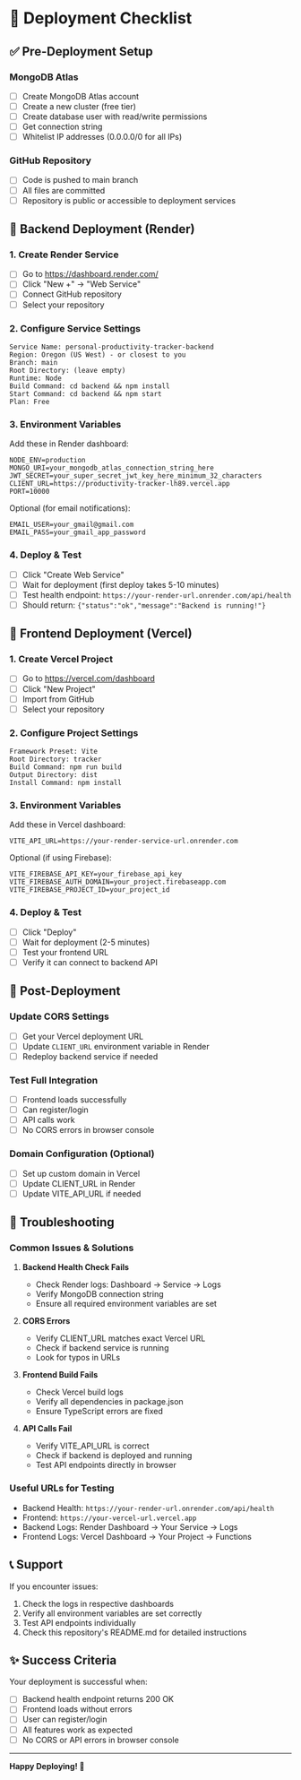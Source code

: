 # 🚀 Deployment Checklist

## ✅ Pre-Deployment Setup

### MongoDB Atlas
- [ ] Create MongoDB Atlas account
- [ ] Create a new cluster (free tier)
- [ ] Create database user with read/write permissions
- [ ] Get connection string
- [ ] Whitelist IP addresses (0.0.0.0/0 for all IPs)

### GitHub Repository
- [ ] Code is pushed to main branch
- [ ] All files are committed
- [ ] Repository is public or accessible to deployment services

## 🎯 Backend Deployment (Render)

### 1. Create Render Service
- [ ] Go to https://dashboard.render.com/
- [ ] Click "New +" → "Web Service"
- [ ] Connect GitHub repository
- [ ] Select your repository

### 2. Configure Service Settings
```
Service Name: personal-productivity-tracker-backend
Region: Oregon (US West) - or closest to you
Branch: main
Root Directory: (leave empty)
Runtime: Node
Build Command: cd backend && npm install
Start Command: cd backend && npm start
Plan: Free
```

### 3. Environment Variables
Add these in Render dashboard:
```
NODE_ENV=production
MONGO_URI=your_mongodb_atlas_connection_string_here
JWT_SECRET=your_super_secret_jwt_key_here_minimum_32_characters
CLIENT_URL=https://productivity-tracker-lh89.vercel.app
PORT=10000
```

Optional (for email notifications):
```
EMAIL_USER=your_gmail@gmail.com
EMAIL_PASS=your_gmail_app_password
```

### 4. Deploy & Test
- [ ] Click "Create Web Service"
- [ ] Wait for deployment (first deploy takes 5-10 minutes)
- [ ] Test health endpoint: `https://your-render-url.onrender.com/api/health`
- [ ] Should return: `{"status":"ok","message":"Backend is running!"}`

## 🎨 Frontend Deployment (Vercel)

### 1. Create Vercel Project
- [ ] Go to https://vercel.com/dashboard
- [ ] Click "New Project"
- [ ] Import from GitHub
- [ ] Select your repository

### 2. Configure Project Settings
```
Framework Preset: Vite
Root Directory: tracker
Build Command: npm run build
Output Directory: dist
Install Command: npm install
```

### 3. Environment Variables
Add these in Vercel dashboard:
```
VITE_API_URL=https://your-render-service-url.onrender.com
```

Optional (if using Firebase):
```
VITE_FIREBASE_API_KEY=your_firebase_api_key
VITE_FIREBASE_AUTH_DOMAIN=your_project.firebaseapp.com
VITE_FIREBASE_PROJECT_ID=your_project_id
```

### 4. Deploy & Test
- [ ] Click "Deploy"
- [ ] Wait for deployment (2-5 minutes)
- [ ] Test your frontend URL
- [ ] Verify it can connect to backend API

## 🔄 Post-Deployment

### Update CORS Settings
- [ ] Get your Vercel deployment URL
- [ ] Update `CLIENT_URL` environment variable in Render
- [ ] Redeploy backend service if needed

### Test Full Integration
- [ ] Frontend loads successfully
- [ ] Can register/login
- [ ] API calls work
- [ ] No CORS errors in browser console

### Domain Configuration (Optional)
- [ ] Set up custom domain in Vercel
- [ ] Update CLIENT_URL in Render
- [ ] Update VITE_API_URL if needed

## 🚨 Troubleshooting

### Common Issues & Solutions

1. **Backend Health Check Fails**
   - Check Render logs: Dashboard → Service → Logs
   - Verify MongoDB connection string
   - Ensure all required environment variables are set

2. **CORS Errors**
   - Verify CLIENT_URL matches exact Vercel URL
   - Check if backend service is running
   - Look for typos in URLs

3. **Frontend Build Fails**
   - Check Vercel build logs
   - Verify all dependencies in package.json
   - Ensure TypeScript errors are fixed

4. **API Calls Fail**
   - Verify VITE_API_URL is correct
   - Check if backend is deployed and running
   - Test API endpoints directly in browser

### Useful URLs for Testing
- Backend Health: `https://your-render-url.onrender.com/api/health`
- Frontend: `https://your-vercel-url.vercel.app`
- Backend Logs: Render Dashboard → Your Service → Logs
- Frontend Logs: Vercel Dashboard → Your Project → Functions

## 📞 Support

If you encounter issues:
1. Check the logs in respective dashboards
2. Verify all environment variables are set correctly
3. Test API endpoints individually
4. Check this repository's README.md for detailed instructions

## ✨ Success Criteria

Your deployment is successful when:
- [ ] Backend health endpoint returns 200 OK
- [ ] Frontend loads without errors
- [ ] User can register/login
- [ ] All features work as expected
- [ ] No CORS or API errors in browser console

---

**Happy Deploying! 🎉**
